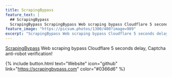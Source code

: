 ```yaml
---
title: ScrapingBypass
feature_text: |
  ## ScrapingBypass
  ScrapingBypass ScrapingBypass Web scraping bypass Cloudflare 5 seconds delay, Captcha anti-robot verification!
feature_image: "https://picsum.photos/1300/400?image=989"
excerpt: "ScrapingBypass Web scraping bypass Cloudflare 5 seconds delay, Captcha anti-robot verification!"
---
```


[ScrapingBypass](https://scrapingbypass.com) Web scraping bypass Cloudflare 5 seconds delay, Captcha anti-robot verification!

{% include button.html text="Website" icon="github" link="https://scrapingbypass.com" color="#0366d6" %}
